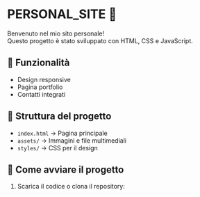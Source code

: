 # PERSONAL_SITE 🚀

Benvenuto nel mio sito personale!  
Questo progetto è stato sviluppato con HTML, CSS e JavaScript.

## 🌟 Funzionalità
- Design responsive
- Pagina portfolio
- Contatti integrati

## 📂 Struttura del progetto
- `index.html` → Pagina principale
- `assets/` → Immagini e file multimediali
- `styles/` → CSS per il design

## 📌 Come avviare il progetto
1. Scarica il codice o clona il repository: